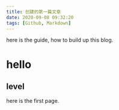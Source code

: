 ```yaml
---
title: 创建的第一篇文章
date: 2020-09-08 09:32:20
tags: [Github, Markdown]
---
```


here is the guide, how to build up this blog.

# hello

## level

here is the first page.

